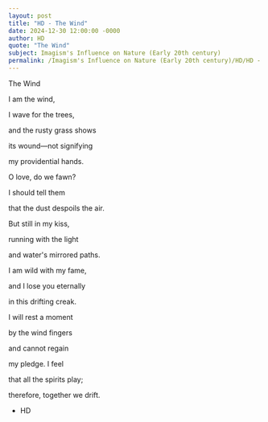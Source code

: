 ```yaml
---
layout: post
title: "HD - The Wind"
date: 2024-12-30 12:00:00 -0000
author: HD
quote: "The Wind"
subject: Imagism's Influence on Nature (Early 20th century)
permalink: /Imagism's Influence on Nature (Early 20th century)/HD/HD - The Wind
---
```


The Wind

I am the wind,  

I wave for the trees,

and the rusty grass shows 

its wound—not signifying

my providential hands.

O love, do we fawn?  

I should tell them

that the dust despoils the air.

But still in my kiss,  

running with the light

and water's mirrored paths.

I am wild with my fame,

and I lose you eternally

in this drifting creak.

I will rest a moment

by the wind fingers 

and cannot regain 

my pledge. I feel

that all the spirits play;

therefore, together we drift.










    

    


- HD
